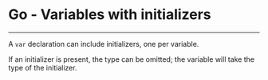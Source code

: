 # Go - Variables with initializers

---

A `var` declaration can include initializers, one per variable.

If an initializer is present, the type can be omitted; the variable will take the type of the initializer.
